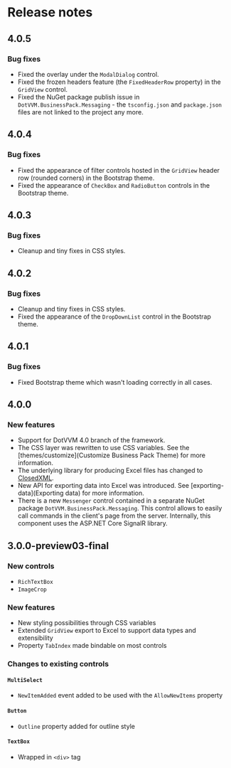 # Release notes

## 4.0.5

### Bug fixes
* Fixed the overlay under the `ModalDialog` control.
* Fixed the frozen headers feature (the `FixedHeaderRow` property) in the `GridView` control.
* Fixed the NuGet package publish issue in `DotVVM.BusinessPack.Messaging` - the `tsconfig.json` and `package.json` files are not linked to the project any more.

## 4.0.4

### Bug fixes
* Fixed the appearance of filter controls hosted in the `GridView` header row (rounded corners) in the Bootstrap theme.
* Fixed the appearance of `CheckBox` and `RadioButton` controls in the Bootstrap theme.

## 4.0.3

### Bug fixes
* Cleanup and tiny fixes in CSS styles.

## 4.0.2

### Bug fixes
* Cleanup and tiny fixes in CSS styles.
* Fixed the appearance of the `DropDownList` control in the Bootstrap theme.

## 4.0.1

### Bug fixes
* Fixed Bootstrap theme which wasn't loading correctly in all cases.

## 4.0.0

### New features
* Support for DotVVM 4.0 branch of the framework.
* The CSS layer was rewritten to use CSS variables. See the [themes/customize](Customize Business Pack Theme) for more information.
* The underlying library for producing Excel files has changed to [ClosedXML](https://github.com/ClosedXML/ClosedXML). 
* New API for exporting data into Excel was introduced. See [exporting-data](Exporting data) for more information. 
* There is a new `Messenger` control contained in a separate NuGet package `DotVVM.BusinessPack.Messaging`. This control allows to easily call commands in the client's page from the server. Internally, this component uses the ASP.NET Core SignalR library.


## 3.0.0-preview03-final

### New controls
  * `RichTextBox`
  * `ImageCrop`
### New features
  * New styling possibilities through CSS variables
  * Extended `GridView` export to Excel to support data types and extensibility
  * Property `TabIndex` made bindable on most controls  
### Changes to existing controls
#### `MultiSelect`
- `NewItemAdded` event added to be used with the `AllowNewItems` property
#### `Button`
- `Outline` property added for outline style
#### `TextBox`
 - Wrapped in `<div>` tag
